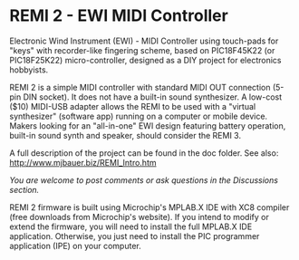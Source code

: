 # REMI 2 - EWI MIDI Controller
Electronic Wind Instrument (EWI) - MIDI Controller using touch-pads for "keys" with recorder-like fingering scheme,
based on PIC18F45K22 (or PIC18F25K22) micro-controller, designed as a DIY project for electronics hobbyists.

REMI 2 is a simple MIDI controller with standard MIDI OUT connection (5-pin DIN socket). It does not have a built-in sound synthesizer.
A low-cost ($10) MIDI-USB adapter allows the REMI to be used with a "virtual synthesizer" (software app) running on a computer or mobile device.
Makers looking for an "all-in-one" EWI design featuring battery operation, built-in sound synth and speaker, should consider the REMI 3.

A full description of the project can be found in the doc folder. See also: http://www.mjbauer.biz/REMI_Intro.htm

_You are welcome to post comments or ask questions in the Discussions section._

REMI 2 firmware is built using Microchip's MPLAB.X IDE with XC8 compiler (free downloads from Microchip's website).
If you intend to modify or extend the firmware, you will need to install the full MPLAB.X IDE application. 
Otherwise, you just need to install the PIC programmer application (IPE) on your computer.

